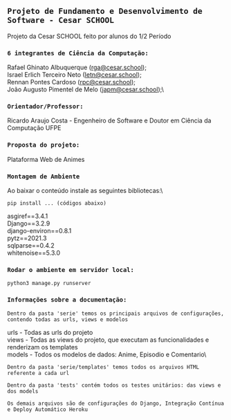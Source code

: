 ## `Projeto de Fundamento e Desenvolvimento de Software - Cesar SCHOOL`
Projeto da Cesar SCHOOL feito por alunos do 1/2 Período


### `6 integrantes de Ciência da Computação:`
  Rafael Ghinato Albuquerque (rga@cesar.school);\
  Israel Erlich Terceiro Neto (Ietn@cesar.school);\
  Rennan Pontes Cardoso (rpc@cesar.school);\
  João Augusto Pimentel de Melo (japm@cesar.school);\
  
### `Orientador/Professor:`
  Ricardo Araujo Costa - Engenheiro de Software e Doutor em Ciência da Computação UFPE
  
  
### `Proposta do projeto:`
  Plataforma Web de Animes
  
  
  
### `Montagem de Ambiente`
  
  Ao baixar o conteúdo instale as seguintes bibliotecas:\
  
  `pip install ... (códigos abaixo)`
  
  asgiref==3.4.1\
  Django==3.2.9\
  django-environ==0.8.1\
  pytz==2021.3\
  sqlparse==0.4.2\
  whitenoise==5.3.0
  
### `Rodar o ambiente em servidor local:`
 
 `python3 manage.py runserver`
 
### `Informações sobre a documentação:`
  
  `Dentro da pasta 'serie' temos os principais arquivos de configurações, contendo todas as urls, views e modelos`
   
  urls - Todas as urls do projeto\
  views - Todas as views do projeto, que executam as funcionalidades e renderizam os templates\
  models - Todos os modelos de dados: Anime, Episodio e Comentario\
  
  `Dentro da pasta 'serie/templates' temos todos os arquivos HTML referente a cada url`
  
  `Dentro da pasta 'tests' contém todos os testes unitários: das views e dos models`
   
  `Os demais arquivos são de configurações do Django, Integração Contínua e Deploy Automático Heroku`
  
  
  
 
  
